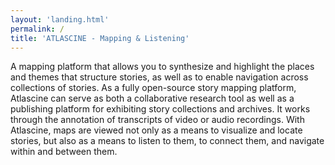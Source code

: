 ```yaml
---
layout: 'landing.html'
permalink: /
title: 'ATLASCINE - Mapping & Listening'
---
```


A mapping platform that allows you to synthesize and highlight the places and themes that structure stories, as well as to enable navigation across collections of stories. As a fully open-source story mapping platform, Atlascine can serve as both a collaborative research tool as well as a publishing platform for exhibiting story collections and archives. It works through the annotation of transcripts of video or audio recordings. With Atlascine, maps are viewed not only as a means to visualize and locate stories, but also as a means to listen to them, to connect them, and navigate within and between them.
